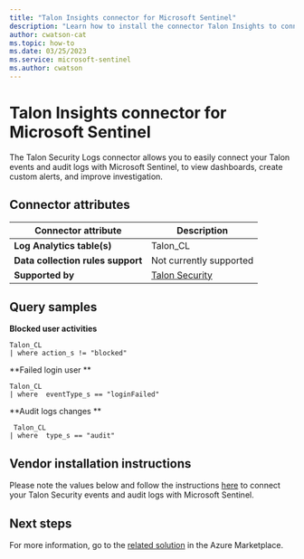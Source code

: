 ```yaml
---
title: "Talon Insights connector for Microsoft Sentinel"
description: "Learn how to install the connector Talon Insights to connect your data source to Microsoft Sentinel."
author: cwatson-cat
ms.topic: how-to
ms.date: 03/25/2023
ms.service: microsoft-sentinel
ms.author: cwatson
---
```


# Talon Insights connector for Microsoft Sentinel

The Talon Security Logs connector allows you to easily connect your Talon events and audit logs with Microsoft Sentinel, to view dashboards, create custom alerts, and improve investigation.

## Connector attributes

| Connector attribute | Description |
| --- | --- |
| **Log Analytics table(s)** | Talon_CL<br/> |
| **Data collection rules support** | Not currently supported |
| **Supported by** | [Talon Security](https://docs.console.talon-sec.com/) |

## Query samples

**Blocked user activities**
   ```kusto
Talon_CL 
   | where action_s != "blocked"
   ```

**Failed login user **
   ```kusto
Talon_CL 
   | where  eventType_s == "loginFailed"
   ```

**Audit logs changes **
   ```kusto
    Talon_CL 
   | where  type_s == "audit"
   ```



## Vendor installation instructions


Please note the values below and follow the instructions <a href='https://docs.console.talon-sec.com/en/articles/254-microsoft-sentinel-integration'>here</a> to connect your Talon Security events and audit logs with Microsoft Sentinel.





## Next steps

For more information, go to the [related solution](https://azuremarketplace.microsoft.com/en-us/marketplace/apps/taloncybersecurityltd1654088115170.talonconnector?tab=Overview) in the Azure Marketplace.
